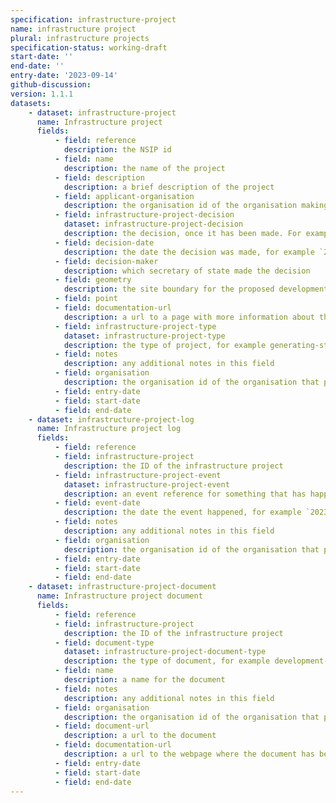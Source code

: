```yaml
---
specification: infrastructure-project
name: infrastructure project
plural: infrastructure projects
specification-status: working-draft
start-date: ''
end-date: ''
entry-date: '2023-09-14'
github-discussion: 
version: 1.1.1
datasets:
    - dataset: infrastructure-project
      name: Infrastructure project
      fields:
          - field: reference
            description: the NSIP id
          - field: name
            description: the name of the project
          - field: description
            description: a brief description of the project
          - field: applicant-organisation
            description: the organisation id of the organisation making the application
          - field: infrastructure-project-decision
            dataset: infrastructure-project-decision
            description: the decision, once it has been made. For example `consent-granted`
          - field: decision-date
            description: the date the decision was made, for example `2023-09-14`
          - field: decision-maker
            description: which secretary of state made the decision
          - field: geometry
            description: the site boundary for the proposed development
          - field: point
          - field: documentation-url
            description: a url to a page with more information about the project
          - field: infrastructure-project-type
            dataset: infrastructure-project-type
            description: the type of project, for example generating-stations
          - field: notes
            description: any additional notes in this field
          - field: organisation
            description: the organisation id of the organisation that provided this data
          - field: entry-date   
          - field: start-date
          - field: end-date
    - dataset: infrastructure-project-log
      name: Infrastructure project log
      fields:
          - field: reference
          - field: infrastructure-project
            description: the ID of the infrastructure project
          - field: infrastructure-project-event
            dataset: infrastructure-project-event
            description: an event reference for something that has happened during the process
          - field: event-date
            description: the date the event happened, for example `2023-09-14`
          - field: notes
            description: any additional notes in this field
          - field: organisation
            description: the organisation id of the organisation that provided this data
          - field: entry-date   
          - field: start-date
          - field: end-date
    - dataset: infrastructure-project-document
      name: Infrastructure project document
      fields:
          - field: reference
          - field: infrastructure-project
            description: the ID of the infrastructure project
          - field: document-type
            dataset: infrastructure-project-document-type
            description: the type of document, for example development-consent-order
          - field: name
            description: a name for the document
          - field: notes
            description: any additional notes in this field
          - field: organisation
            description: the organisation id of the organisation that provided this data
          - field: document-url
            description: a url to the document
          - field: documentation-url
            description: a url to the webpage where the document has been published
          - field: entry-date   
          - field: start-date
          - field: end-date
---
```

